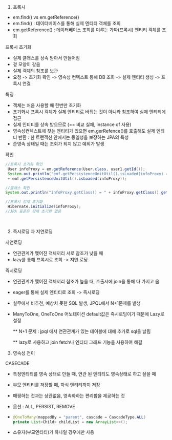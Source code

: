 

1. 프록시

- em.find() vs em.getReference()
- em.find() : 데이터베이스를 통해 실제 엔티티 객체를 조회
- em.getReference() : 데이터베이스 조회를 미루는 가짜(프록시) 엔티티 객체를 조회

프록시 초기화

- 실제 클래스를 상속 받아서 만들어짐
- 겉 모양이 같음
- 실제 객체의 참조를 보관
- 요청 -> 초기화 확인 -> 영속성 컨텍스트 통해 DB 조회 -> 실제 엔티티 생성 -> 프록시 연결



특징

- 객체는 처음 사용할 때 한번만 초기화
- 초기화시 프록시 객체가 실제 엔티티로 바뀌는 것이 아니라 참조하여 실제 엔티티에 접근
- 실제 인티티를 상속 받으므로 (== 비교 실패, instance of 사용)
- 영속성컨텍스트에 찾는 엔티티가 있으면 em.gerRefence()를 호출해도 실제 엔티티 반환 : 한 트랜잭션 안에서는 동일성을 보장하는 JPA의 특성
- 준영속 상태일 때는 조회가 되지 않고 예외가 발생



확인

```java
//프록시 초기화 확인
 User infoProxy = em.getReference(User.class, user1.getId());
 System.out.println("emf.getPersistenceUnitUtil().isLoaded(infoProxy) = "
 + emf.getPersistenceUnitUtil().isLoaded(infoProxy));

//클래스 확인
System.out.println("infoProxy.getClass() = " + infoProxy.getClass().getName());

//프록시 강제 초기화
 Hibernate.initialize(infoProxy);
//JPA 표준은 강제 초기화 없음
                    
                    
```





2. 즉시로딩 과 지연로딩



지연로딩 

- 연관관계가 맺어진 객체끼리 서로 참조가 낮을 때
- lazy를 통해 프록시로 조회 -> 지연 로딩



즉시로딩

- 연관관계가 맺어진 객체끼리 참조가 높을 때, 호출시에 join을 통해 다 가지고 옴

- eager를 통해 실제 엔티티로 조회 -> 즉시로딩

- 실무에서 비추천, 예상치 못한 SQL 발생, JPQL에서 N+1문제를 발생

- ManyToOne, OneToOne 어노테이션 default값은 즉시로딩이기 때문에 Lazy로 설정

  ** N+1 문제 : jpql 에서 연관관계가 있는 테이블에 대해 추가로 sql을 날림

  ** lazy로 사용하고 join fetch나 엔티티 그래프 기능을 사용하여 해결







3. 영속성 전이

CASECADE

- 특정엔티티를 영속 상태로 만들 때, 연관 된 엔티티도 영속상태로 하고 싶을 때

- 부모 엔티티를 저장할 때, 자식 엔티티까지 저장

- 매핑하는 것과는 상관없음, 영속화하는 편리함을 제공하는 것

- 옵션 : ALL, PERSIST, REMOVE

- ```java
  @OneToMany(mappedBy = "parent", cascade = CascadeType.ALL)
  private List<Child> childList = new ArrayList<>();
  ```

- 소유자(부모엔티티)가 하나일 경우에만 사용